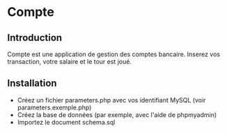 # Compte

## Introduction

Compte est une application de gestion des comptes bancaire. Inserez vos transaction, votre salaire et le tour est joué.

## Installation

 * Créez un fichier parameters.php avec vos identifiant MySQL (voir parameters.exemple.php)
 * Créez la base de données (par exemple, avec l'aide de phpmyadmin)
 * Importez le document schema.sql
